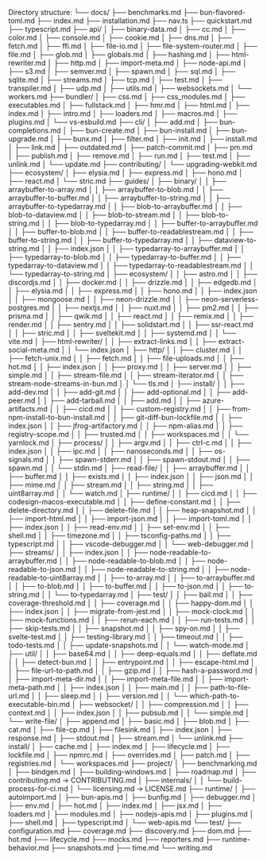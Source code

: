 Directory structure:
└── docs/
    ├── benchmarks.md
    ├── bun-flavored-toml.md
    ├── index.md
    ├── installation.md
    ├── nav.ts
    ├── quickstart.md
    ├── typescript.md
    ├── api/
    │   ├── binary-data.md
    │   ├── cc.md
    │   ├── color.md
    │   ├── console.md
    │   ├── cookie.md
    │   ├── dns.md
    │   ├── fetch.md
    │   ├── ffi.md
    │   ├── file-io.md
    │   ├── file-system-router.md
    │   ├── file.md
    │   ├── glob.md
    │   ├── globals.md
    │   ├── hashing.md
    │   ├── html-rewriter.md
    │   ├── http.md
    │   ├── import-meta.md
    │   ├── node-api.md
    │   ├── s3.md
    │   ├── semver.md
    │   ├── spawn.md
    │   ├── sql.md
    │   ├── sqlite.md
    │   ├── streams.md
    │   ├── tcp.md
    │   ├── test.md
    │   ├── transpiler.md
    │   ├── udp.md
    │   ├── utils.md
    │   ├── websockets.md
    │   └── workers.md
    ├── bundler/
    │   ├── css.md
    │   ├── css_modules.md
    │   ├── executables.md
    │   ├── fullstack.md
    │   ├── hmr.md
    │   ├── html.md
    │   ├── index.md
    │   ├── intro.md
    │   ├── loaders.md
    │   ├── macros.md
    │   ├── plugins.md
    │   └── vs-esbuild.md
    ├── cli/
    │   ├── add.md
    │   ├── bun-completions.md
    │   ├── bun-create.md
    │   ├── bun-install.md
    │   ├── bun-upgrade.md
    │   ├── bunx.md
    │   ├── filter.md
    │   ├── init.md
    │   ├── install.md
    │   ├── link.md
    │   ├── outdated.md
    │   ├── patch-commit.md
    │   ├── pm.md
    │   ├── publish.md
    │   ├── remove.md
    │   ├── run.md
    │   ├── test.md
    │   ├── unlink.md
    │   └── update.md
    ├── contributing/
    │   └── upgrading-webkit.md
    ├── ecosystem/
    │   ├── elysia.md
    │   ├── express.md
    │   ├── hono.md
    │   ├── react.md
    │   └── stric.md
    ├── guides/
    │   ├── binary/
    │   │   ├── arraybuffer-to-array.md
    │   │   ├── arraybuffer-to-blob.md
    │   │   ├── arraybuffer-to-buffer.md
    │   │   ├── arraybuffer-to-string.md
    │   │   ├── arraybuffer-to-typedarray.md
    │   │   ├── blob-to-arraybuffer.md
    │   │   ├── blob-to-dataview.md
    │   │   ├── blob-to-stream.md
    │   │   ├── blob-to-string.md
    │   │   ├── blob-to-typedarray.md
    │   │   ├── buffer-to-arraybuffer.md
    │   │   ├── buffer-to-blob.md
    │   │   ├── buffer-to-readablestream.md
    │   │   ├── buffer-to-string.md
    │   │   ├── buffer-to-typedarray.md
    │   │   ├── dataview-to-string.md
    │   │   ├── index.json
    │   │   ├── typedarray-to-arraybuffer.md
    │   │   ├── typedarray-to-blob.md
    │   │   ├── typedarray-to-buffer.md
    │   │   ├── typedarray-to-dataview.md
    │   │   ├── typedarray-to-readablestream.md
    │   │   └── typedarray-to-string.md
    │   ├── ecosystem/
    │   │   ├── astro.md
    │   │   ├── discordjs.md
    │   │   ├── docker.md
    │   │   ├── drizzle.md
    │   │   ├── edgedb.md
    │   │   ├── elysia.md
    │   │   ├── express.md
    │   │   ├── hono.md
    │   │   ├── index.json
    │   │   ├── mongoose.md
    │   │   ├── neon-drizzle.md
    │   │   ├── neon-serverless-postgres.md
    │   │   ├── nextjs.md
    │   │   ├── nuxt.md
    │   │   ├── pm2.md
    │   │   ├── prisma.md
    │   │   ├── qwik.md
    │   │   ├── react.md
    │   │   ├── remix.md
    │   │   ├── render.md
    │   │   ├── sentry.md
    │   │   ├── solidstart.md
    │   │   ├── ssr-react.md
    │   │   ├── stric.md
    │   │   ├── sveltekit.md
    │   │   ├── systemd.md
    │   │   └── vite.md
    │   ├── html-rewriter/
    │   │   ├── extract-links.md
    │   │   ├── extract-social-meta.md
    │   │   └── index.json
    │   ├── http/
    │   │   ├── cluster.md
    │   │   ├── fetch-unix.md
    │   │   ├── fetch.md
    │   │   ├── file-uploads.md
    │   │   ├── hot.md
    │   │   ├── index.json
    │   │   ├── proxy.md
    │   │   ├── server.md
    │   │   ├── simple.md
    │   │   ├── stream-file.md
    │   │   ├── stream-iterator.md
    │   │   ├── stream-node-streams-in-bun.md
    │   │   └── tls.md
    │   ├── install/
    │   │   ├── add-dev.md
    │   │   ├── add-git.md
    │   │   ├── add-optional.md
    │   │   ├── add-peer.md
    │   │   ├── add-tarball.md
    │   │   ├── add.md
    │   │   ├── azure-artifacts.md
    │   │   ├── cicd.md
    │   │   ├── custom-registry.md
    │   │   ├── from-npm-install-to-bun-install.md
    │   │   ├── git-diff-bun-lockfile.md
    │   │   ├── index.json
    │   │   ├── jfrog-artifactory.md
    │   │   ├── npm-alias.md
    │   │   ├── registry-scope.md
    │   │   ├── trusted.md
    │   │   ├── workspaces.md
    │   │   └── yarnlock.md
    │   ├── process/
    │   │   ├── argv.md
    │   │   ├── ctrl-c.md
    │   │   ├── index.json
    │   │   ├── ipc.md
    │   │   ├── nanoseconds.md
    │   │   ├── os-signals.md
    │   │   ├── spawn-stderr.md
    │   │   ├── spawn-stdout.md
    │   │   ├── spawn.md
    │   │   └── stdin.md
    │   ├── read-file/
    │   │   ├── arraybuffer.md
    │   │   ├── buffer.md
    │   │   ├── exists.md
    │   │   ├── index.json
    │   │   ├── json.md
    │   │   ├── mime.md
    │   │   ├── stream.md
    │   │   ├── string.md
    │   │   ├── uint8array.md
    │   │   └── watch.md
    │   ├── runtime/
    │   │   ├── cicd.md
    │   │   ├── codesign-macos-executable.md
    │   │   ├── define-constant.md
    │   │   ├── delete-directory.md
    │   │   ├── delete-file.md
    │   │   ├── heap-snapshot.md
    │   │   ├── import-html.md
    │   │   ├── import-json.md
    │   │   ├── import-toml.md
    │   │   ├── index.json
    │   │   ├── read-env.md
    │   │   ├── set-env.md
    │   │   ├── shell.md
    │   │   ├── timezone.md
    │   │   ├── tsconfig-paths.md
    │   │   ├── typescript.md
    │   │   ├── vscode-debugger.md
    │   │   └── web-debugger.md
    │   ├── streams/
    │   │   ├── index.json
    │   │   ├── node-readable-to-arraybuffer.md
    │   │   ├── node-readable-to-blob.md
    │   │   ├── node-readable-to-json.md
    │   │   ├── node-readable-to-string.md
    │   │   ├── node-readable-to-uint8array.md
    │   │   ├── to-array.md
    │   │   ├── to-arraybuffer.md
    │   │   ├── to-blob.md
    │   │   ├── to-buffer.md
    │   │   ├── to-json.md
    │   │   ├── to-string.md
    │   │   └── to-typedarray.md
    │   ├── test/
    │   │   ├── bail.md
    │   │   ├── coverage-threshold.md
    │   │   ├── coverage.md
    │   │   ├── happy-dom.md
    │   │   ├── index.json
    │   │   ├── migrate-from-jest.md
    │   │   ├── mock-clock.md
    │   │   ├── mock-functions.md
    │   │   ├── rerun-each.md
    │   │   ├── run-tests.md
    │   │   ├── skip-tests.md
    │   │   ├── snapshot.md
    │   │   ├── spy-on.md
    │   │   ├── svelte-test.md
    │   │   ├── testing-library.md
    │   │   ├── timeout.md
    │   │   ├── todo-tests.md
    │   │   ├── update-snapshots.md
    │   │   └── watch-mode.md
    │   ├── util/
    │   │   ├── base64.md
    │   │   ├── deep-equals.md
    │   │   ├── deflate.md
    │   │   ├── detect-bun.md
    │   │   ├── entrypoint.md
    │   │   ├── escape-html.md
    │   │   ├── file-url-to-path.md
    │   │   ├── gzip.md
    │   │   ├── hash-a-password.md
    │   │   ├── import-meta-dir.md
    │   │   ├── import-meta-file.md
    │   │   ├── import-meta-path.md
    │   │   ├── index.json
    │   │   ├── main.md
    │   │   ├── path-to-file-url.md
    │   │   ├── sleep.md
    │   │   ├── version.md
    │   │   └── which-path-to-executable-bin.md
    │   ├── websocket/
    │   │   ├── compression.md
    │   │   ├── context.md
    │   │   ├── index.json
    │   │   ├── pubsub.md
    │   │   └── simple.md
    │   └── write-file/
    │       ├── append.md
    │       ├── basic.md
    │       ├── blob.md
    │       ├── cat.md
    │       ├── file-cp.md
    │       ├── filesink.md
    │       ├── index.json
    │       ├── response.md
    │       ├── stdout.md
    │       ├── stream.md
    │       └── unlink.md
    ├── install/
    │   ├── cache.md
    │   ├── index.md
    │   ├── lifecycle.md
    │   ├── lockfile.md
    │   ├── npmrc.md
    │   ├── overrides.md
    │   ├── patch.md
    │   ├── registries.md
    │   └── workspaces.md
    ├── project/
    │   ├── benchmarking.md
    │   ├── bindgen.md
    │   ├── building-windows.md
    │   ├── roadmap.md
    │   ├── contributing.md -> CONTRIBUTING.md
    │   ├── internals/
    │   │   └── build-process-for-ci.md
    │   └── licensing.md -> LICENSE.md
    ├── runtime/
    │   ├── autoimport.md
    │   ├── bun-apis.md
    │   ├── bunfig.md
    │   ├── debugger.md
    │   ├── env.md
    │   ├── hot.md
    │   ├── index.md
    │   ├── jsx.md
    │   ├── loaders.md
    │   ├── modules.md
    │   ├── nodejs-apis.md
    │   ├── plugins.md
    │   ├── shell.md
    │   ├── typescript.md
    │   └── web-apis.md
    └── test/
        ├── configuration.md
        ├── coverage.md
        ├── discovery.md
        ├── dom.md
        ├── hot.md
        ├── lifecycle.md
        ├── mocks.md
        ├── reporters.md
        ├── runtime-behavior.md
        ├── snapshots.md
        ├── time.md
        └── writing.md
